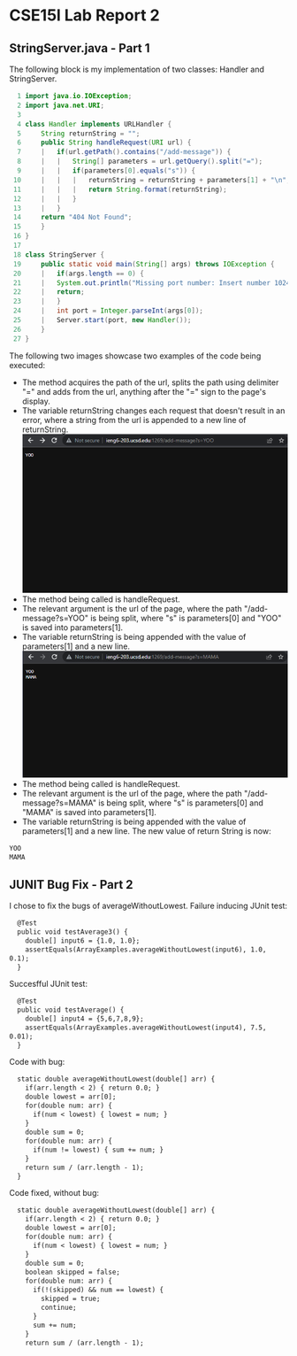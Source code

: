 # CSE15l Lab Report 2
## StringServer.java - Part 1
The following block is my implementation of two classes: Handler and StringServer.
```java
  1 import java.io.IOException;
  2 import java.net.URI;
  3
  4 class Handler implements URLHandler {
  5     String returnString = "";
  6     public String handleRequest(URI url) {
  7     |   if(url.getPath().contains("/add-message")) {
  8     |   |   String[] parameters = url.getQuery().split("=");
  9     |   |   if(parameters[0].equals("s")) {
 10     |   |   |   returnString = returnString + parameters[1] + "\n";
 11     |   |   |   return String.format(returnString);
 12     |   |   }
 13     |   }
 14     return "404 Not Found";
 15     }
 16 }
 17
 18 class StringServer {
 19     public static void main(String[] args) throws IOException {
 20     |   if(args.length == 0) {
 21     |   System.out.println("Missing port number: Insert number 1024 to 49151");
 22     |   return;
 23     |   }
 24     |   int port = Integer.parseInt(args[0]);
 25     |   Server.start(port, new Handler());
 26     }
 27 }
```
The following two images showcase two examples of the code being executed:
* The method acquires the path of the url, splits the path using delimiter "=" and adds from the url, anything after the "=" sign to the page's display.
* The variable returnString changes each request that doesn't result in an error, where a string from the url is appended to a new line of returnString. 
![Image](https://github.com/KristopherManalo/cse15l-lab-reports/blob/main/lab2Images/lab2image1.png?raw=true)
* The method being called is handleRequest.
* The relevant argument is the url of the page, where the path "/add-message?s=YOO" is being split, where "s" is parameters[0] and "YOO" is saved into parameters[1].
* The variable returnString is being appended with the value of parameters[1] and a new line.
![Image](https://github.com/KristopherManalo/cse15l-lab-reports/blob/main/lab2Images/lab2image2.png?raw=true)
* The method being called is handleRequest.
* The relevant argument is the url of the page, where the path "/add-message?s=MAMA" is being split, where "s" is parameters[0] and "MAMA" is saved into parameters[1].
* The variable returnString is being appended with the value of parameters[1] and a new line. The new value of return String is now:
```
YOO
MAMA
```
## JUNIT Bug Fix - Part 2
I chose to fix the bugs of averageWithoutLowest.
Failure inducing JUnit test:
```
  @Test
  public void testAverage3() {
    double[] input6 = {1.0, 1.0};
    assertEquals(ArrayExamples.averageWithoutLowest(input6), 1.0, 0.1);
  }
```
Succesfful JUnit test:
```
  @Test
  public void testAverage() {
    double[] input4 = {5,6,7,8,9};
    assertEquals(ArrayExamples.averageWithoutLowest(input4), 7.5, 0.01);
  }
```
Code with bug:
```
  static double averageWithoutLowest(double[] arr) {
    if(arr.length < 2) { return 0.0; }
    double lowest = arr[0];
    for(double num: arr) {
      if(num < lowest) { lowest = num; }
    }
    double sum = 0;
    for(double num: arr) {
      if(num != lowest) { sum += num; }
    }
    return sum / (arr.length - 1);
  }
```
Code fixed, without bug:
```
  static double averageWithoutLowest(double[] arr) {
    if(arr.length < 2) { return 0.0; }
    double lowest = arr[0];
    for(double num: arr) {
      if(num < lowest) { lowest = num; }
    }
    double sum = 0;
    boolean skipped = false;
    for(double num: arr) {
      if(!(skipped) && num == lowest) {
        skipped = true;
        continue;
      }
      sum += num;
    }
    return sum / (arr.length - 1);
```
